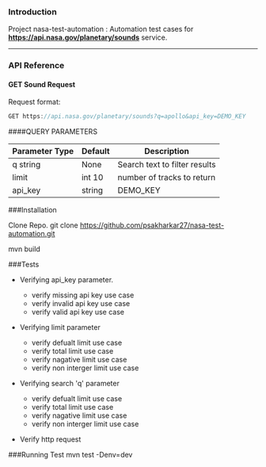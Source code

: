 
### Introduction
Project nasa-test-automation :  Automation test cases for **https://api.nasa.gov/planetary/sounds** service.
- - - -
### API Reference

#### **GET Sound Request** 

Request format:
```java
GET https://api.nasa.gov/planetary/sounds?q=apollo&api_key=DEMO_KEY

```

####QUERY PARAMETERS

Parameter	Type  | Default  | Description
------------- | -------------|------------
q	string  | None|Search text to filter results
limit  | int 10 | number of tracks to return
api_key	|string |DEMO_KEY


###Installation

Clone Repo.
git clone https://github.com/psakharkar27/nasa-test-automation.git

mvn build


###Tests

 * Verifying api_key parameter.
    * verify missing api key use case
    * verify invalid api key use case
    * verify valid api key use case
 
 * Verifying limit parameter
    * verify defualt limit use case
    * verify total limit use case
    * verify nagative limit use case
    * verify non interger limit use case
    
 * Verifying search 'q' parameter
    * verify defualt limit use case
    * verify total limit use case
    * verify nagative limit use case
    * verify non interger limit use case
 
 * Verify http request


###Running Test
mvn test -Denv=dev
